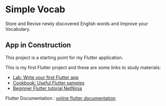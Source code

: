 # Simple Vocab

Store and Revise newly discovered English words and Improve your Vocabulary.

## App in Construction

This project is a starting point for my Flutter application.

This is my first Flutter project and these are some links to study materials:

- [Lab: Write your first Flutter app](https://docs.flutter.dev/get-started/codelab)
- [Cookbook: Useful Flutter samples](https://docs.flutter.dev/cookbook)
- [Beginner Flutter tutorial NetNinja](https://youtube.com/playlist?list=PL4cUxeGkcC9jLYyp2Aoh6hcWuxFDX6PBJ)

Flutter Documentation :
[online flutter documentation](https://docs.flutter.dev/)